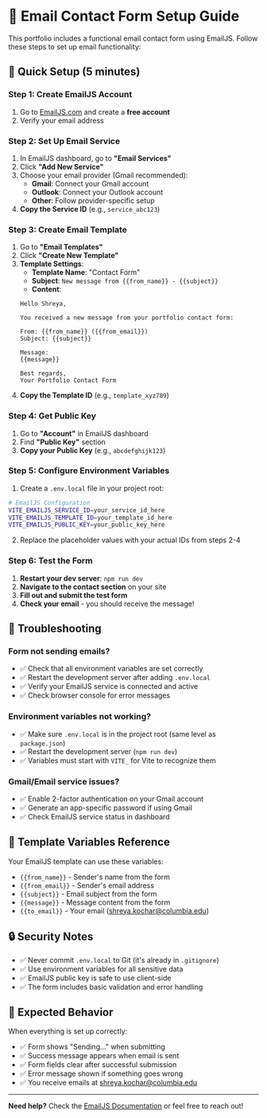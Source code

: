 # 📧 Email Contact Form Setup Guide

This portfolio includes a functional email contact form using EmailJS. Follow these steps to set up email functionality:

## 🚀 Quick Setup (5 minutes)

### Step 1: Create EmailJS Account
1. Go to [EmailJS.com](https://www.emailjs.com/) and create a **free account**
2. Verify your email address

### Step 2: Set Up Email Service
1. In EmailJS dashboard, go to **"Email Services"**
2. Click **"Add New Service"**
3. Choose your email provider (Gmail recommended):
   - **Gmail**: Connect your Gmail account
   - **Outlook**: Connect your Outlook account
   - **Other**: Follow provider-specific setup
4. **Copy the Service ID** (e.g., `service_abc123`)

### Step 3: Create Email Template
1. Go to **"Email Templates"**
2. Click **"Create New Template"**
3. **Template Settings**:
   - **Template Name**: "Contact Form"
   - **Subject**: `New message from {{from_name}} - {{subject}}`
   - **Content**: 
   ```
   Hello Shreya,

   You received a new message from your portfolio contact form:

   From: {{from_name}} ({{from_email}})
   Subject: {{subject}}

   Message:
   {{message}}

   Best regards,
   Your Portfolio Contact Form
   ```
4. **Copy the Template ID** (e.g., `template_xyz789`)

### Step 4: Get Public Key
1. Go to **"Account"** in EmailJS dashboard
2. Find **"Public Key"** section
3. **Copy your Public Key** (e.g., `abcdefghijk123`)

### Step 5: Configure Environment Variables
1. Create a `.env.local` file in your project root:
```bash
# EmailJS Configuration
VITE_EMAILJS_SERVICE_ID=your_service_id_here
VITE_EMAILJS_TEMPLATE_ID=your_template_id_here  
VITE_EMAILJS_PUBLIC_KEY=your_public_key_here
```

2. Replace the placeholder values with your actual IDs from steps 2-4

### Step 6: Test the Form
1. **Restart your dev server**: `npm run dev`
2. **Navigate to the contact section** on your site
3. **Fill out and submit the test form**
4. **Check your email** - you should receive the message!

## 🔧 Troubleshooting

### Form not sending emails?
- ✅ Check that all environment variables are set correctly
- ✅ Restart the development server after adding `.env.local`
- ✅ Verify your EmailJS service is connected and active
- ✅ Check browser console for error messages

### Environment variables not working?
- ✅ Make sure `.env.local` is in the project root (same level as `package.json`)
- ✅ Restart the development server (`npm run dev`)
- ✅ Variables must start with `VITE_` for Vite to recognize them

### Gmail/Email service issues?
- ✅ Enable 2-factor authentication on your Gmail account
- ✅ Generate an app-specific password if using Gmail
- ✅ Check EmailJS service status in dashboard

## 📝 Template Variables Reference
Your EmailJS template can use these variables:
- `{{from_name}}` - Sender's name from the form
- `{{from_email}}` - Sender's email address
- `{{subject}}` - Email subject from the form
- `{{message}}` - Message content from the form
- `{{to_email}}` - Your email (shreya.kochar@columbia.edu)

## 🔒 Security Notes
- ✅ Never commit `.env.local` to Git (it's already in `.gitignore`)
- ✅ Use environment variables for all sensitive data
- ✅ EmailJS public key is safe to use client-side
- ✅ The form includes basic validation and error handling

## 🎯 Expected Behavior
When everything is set up correctly:
- ✅ Form shows "Sending..." when submitting
- ✅ Success message appears when email is sent
- ✅ Form fields clear after successful submission
- ✅ Error message shown if something goes wrong
- ✅ You receive emails at shreya.kochar@columbia.edu

---

**Need help?** Check the [EmailJS Documentation](https://www.emailjs.com/docs/) or feel free to reach out!
